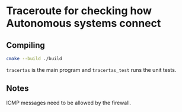 # Traceroute for checking how Autonomous systems connect

## Compiling

```bash
cmake --build ./build
```

```tracertas``` is the main program and ```tracertas_test``` runs the unit tests.

## Notes

ICMP messages need to be allowed by the firewall.
